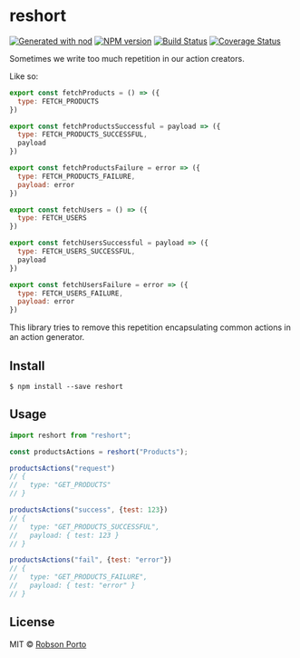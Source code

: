 # reshort

[![Generated with nod](https://img.shields.io/badge/generator-nod-2196F3.svg?style=flat-square)](https://github.com/diegohaz/nod)
[![NPM version](https://img.shields.io/npm/v/reshort.svg?style=flat-square)](https://npmjs.org/package/reshort)
[![Build Status](https://img.shields.io/travis/robbporto/reshort/master.svg?style=flat-square)](https://travis-ci.org/robbporto/reshort) [![Coverage Status](https://img.shields.io/codecov/c/github/robbporto/reshort/master.svg?style=flat-square)](https://codecov.io/gh/robbporto/reshort/branch/master)

Sometimes we write too much repetition in our action creators.

Like so:

```js
export const fetchProducts = () => ({
  type: FETCH_PRODUCTS
})

export const fetchProductsSuccessful = payload => ({
  type: FETCH_PRODUCTS_SUCCESSFUL,
  payload
})

export const fetchProductsFailure = error => ({
  type: FETCH_PRODUCTS_FAILURE,
  payload: error
})

export const fetchUsers = () => ({
  type: FETCH_USERS
})

export const fetchUsersSuccessful = payload => ({
  type: FETCH_USERS_SUCCESSFUL,
  payload
})

export const fetchUsersFailure = error => ({
  type: FETCH_USERS_FAILURE,
  payload: error
})
```

This library tries to remove this repetition encapsulating common actions in an action generator.

## Install

    $ npm install --save reshort

## Usage

```js
import reshort from "reshort";

const productsActions = reshort("Products");

productsActions("request")
// {
//   type: "GET_PRODUCTS"
// }

productsActions("success", {test: 123})
// {
//   type: "GET_PRODUCTS_SUCCESSFUL",
//   payload: { test: 123 }
// }

productsActions("fail", {test: "error"})
// {
//   type: "GET_PRODUCTS_FAILURE",
//   payload: { test: "error" }
// }
```

## License

MIT © [Robson Porto](https://github.com/robbporto)
